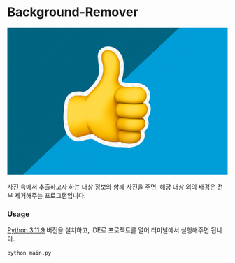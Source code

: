 # Background-Remover

![Remover](/images/MainImage.png)  

사진 속에서 추출하고자 하는 대상 정보와 함께 사진을 주면, 해당 대상 외의 배경은 전부 제거해주는 프로그램입니다.  

### Usage

[Python 3.11.9](https://www.python.org/downloads/release/python-3119/) 버전을 설치하고, IDE로 프로젝트를 열어 터미널에서 실행해주면 됩니다.  

```bash
python main.py
```  
